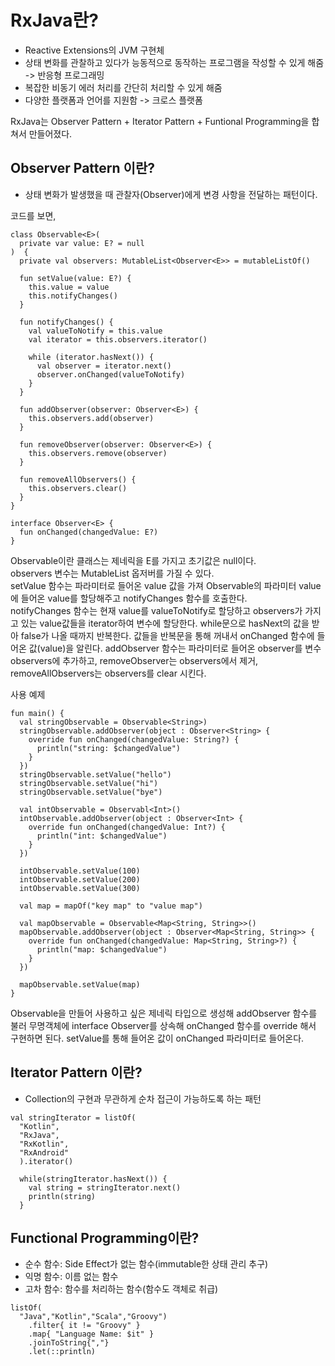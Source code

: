 # RxJava란?
* Reactive Extensions의 JVM 구현체
* 상태 변화를 관찰하고 있다가 능동적으로 동작하는 프로그램을 작성할 수 있게 해줌 -> 반응형 프로그래밍
* 복잡한 비동기 에러 처리를 간단히 처리할 수 있게 해줌
* 다양한 플랫폼과 언어를 지원함 -> 크로스 플랫폼

RxJava는 Observer Pattern + Iterator Pattern + Funtional Programming을 합쳐서 만들어졌다.

## Observer Pattern 이란?
* 상태 변화가 발생했을 때 관찰자(Observer)에게 변경 사항을 전달하는 패턴이다.

코드를 보면,
```
class Observable<E>(
  private var value: E? = null
)  {
  private val observers: MutableList<Observer<E>> = mutableListOf()
  
  fun setValue(value: E?) {
    this.value = value
    this.notifyChanges()
  }
  
  fun notifyChanges() {
    val valueToNotify = this.value
    val iterator = this.observers.iterator()
    
    while (iterator.hasNext()) {
      val observer = iterator.next()
      observer.onChanged(valueToNotify)
    }
  }
  
  fun addObserver(observer: Observer<E>) {
    this.observers.add(observer)
  }
  
  fun removeObserver(observer: Observer<E>) {
    this.observers.remove(observer)
  }
  
  fun removeAllObservers() {
    this.observers.clear()
  }
}

interface Observer<E> {
  fun onChanged(changedValue: E?)
}
```
Observable이란 클래스는 제네릭을 E를 가지고 초기값은 null이다. <br>
observers 변수는 MutableList 옵저버를 가질 수 있다. <br>
setValue 함수는 파라미터로 들어온 value 값을 가져 Observable의 파라미터 value 에 들어온 value를 할당해주고 notifyChanges 함수를 호출한다. <br>
notifyChanges 함수는 현재 value를 valueToNotify로 할당하고 observers가 가지고 있는 value값들을 iterator하여 변수에 할당한다. while문으로 hasNext의 값을 받아 false가 나올 때까지 반복한다. 값들을 반복문을 통해 꺼내서 onChanged 함수에 들어온 값(value)을 알린다.
addObserver 함수는 파라미터로 들어온 observer를 변수 observers에 추가하고, removeObserver는 observers에서 제거, removeAllObservers는 observers를 clear 시킨다.

사용 예제
```
fun main() {
  val stringObservable = Observable<String>)
  stringObservable.addObserver(object : Observer<String> {
    override fun onChanged(changedValue: String?) {
      println("string: $changedValue")
    }
  })
  stringObservable.setValue("hello")
  stringObservable.setValue("hi")
  stringObservable.setValue("bye")
  
  val intObservable = Observabl<Int>()
  intObservable.addObserver(object : Observer<Int> {
    override fun onChanged(changedValue: Int?) {
      println("int: $changedValue")
    }
  })
  
  intObservable.setValue(100)
  intObservable.setValue(200)
  intObservable.setValue(300)
  
  val map = mapOf("key map" to "value map")
  
  val mapObservable = Observable<Map<String, String>>()
  mapObservable.addObserver(object : Observer<Map<String, String>> {
    override fun onChanged(changedValue: Map<String, String>?) {
      println("map: $changedValue")
    }
  })
  
  mapObservable.setValue(map)
}
```
Observable을 만들어 사용하고 싶은 제네릭 타입으로 생성해 addObserver 함수를 불러 무명객체에 interface Observer를 상속해 onChanged 함수를 override 해서 구현하면 된다. setValue를 통해 들어온 값이 onChanged 파라미터로 들어온다.

## Iterator Pattern 이란?
* Collection의 구현과 무관하게 순차 접근이 가능하도록 하는 패턴
```
val stringIterator = listOf(
  "Kotlin",
  "RxJava",
  "RxKotlin",
  "RxAndroid"
  ).iterator()
  
  while(stringIterator.hasNext()) {
    val string = stringIterator.next()
    println(string)
  }
```

## Functional Programming이란?
* 순수 함수: Side Effect가 없는 함수(immutable한 상태 관리 추구)
* 익명 함수: 이름 없는 함수
* 고차 함수: 함수를 처리하는 함수(함수도 객체로 취급)
```
listOf(
  "Java","Kotlin","Scala","Groovy")
    .filter{ it != "Groovy" }
    .map{ "Language Name: $it" }
    .joinToString{","}
    .let(::println)
```

